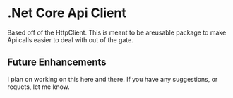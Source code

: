 
# .Net Core Api Client

Based off of the HttpClient. This is meant to be areusable package to make Api calls easier to deal with out of the gate.

## Future Enhancements

I plan on working on this here and there. If you have any suggestions, or requets, let me know.
